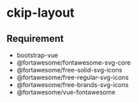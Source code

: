 # ckip-layout

## Requirement
- bootstrap-vue
- @fortawesome/fontawesome-svg-core
- @fortawesome/free-solid-svg-icons
- @fortawesome/free-regular-svg-icons
- @fortawesome/free-brands-svg-icons
- @fortawesome/vue-fontawesome
